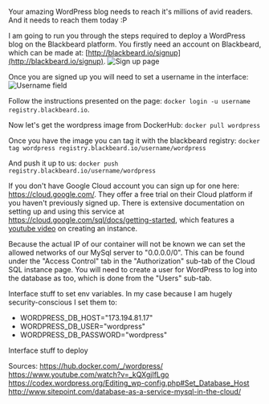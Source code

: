 Your amazing WordPress blog needs to reach it's millions of avid readers. And it needs to reach them today :P

I am going to run you through the steps required to deploy a WordPress blog on the Blackbeard platform. You firstly need an account on Blackbeard, which can be made at:
[http://blackbeard.io/signup](http://blackbeard.io/signup).
![Sign up page](/images/blog/blackbeard_signup.png)

Once you are signed up you will need to set a username in the interface:
![Username field](/images/blog/blackbeard_setusername.png)

Follow the instructions presented on the page: `docker login -u username registry.blackbeard.io`.

Now let's get the wordpress image from DockerHub: `docker pull wordpress`

Once you have the image you can tag it with the blackbeard registry:
`docker tag wordpress registry.blackbeard.io/username/wordpress`

And push it up to us:
`docker push registry.blackbeard.io/username/wordpress`

If you don't have Google Cloud account you can sign up for one here: https://cloud.google.com/. They offer a free trial on their Cloud platform if you haven't previously signed up. There is extensive documentation on setting up and using this service at https://cloud.google.com/sql/docs/getting-started, which features a [youtube video](https://youtu.be/_kQXgjIfLgo) on creating an instance.

Because the actual IP of our container will not be known we can set the allowed networks of our MySql server to "0.0.0.0/0". This can be found under the "Access Control" tab in the "Authorization" sub-tab of the Cloud SQL instance page. You will need to create a user for WordPress to log into the database as too, which is done from the "Users" sub-tab.

Interface stuff to set env variables. In my case because I am hugely security-conscious I set them to:
* WORDPRESS_DB_HOST="173.194.81.17"
* WORDPRESS_DB_USER="wordpress"
* WORDPRESS_DB_PASSWORD="wordpress"

Interface stuff to deploy

Sources:
https://hub.docker.com/_/wordpress/
https://www.youtube.com/watch?v=_kQXgjIfLgo
https://codex.wordpress.org/Editing_wp-config.php#Set_Database_Host
http://www.sitepoint.com/database-as-a-service-mysql-in-the-cloud/

